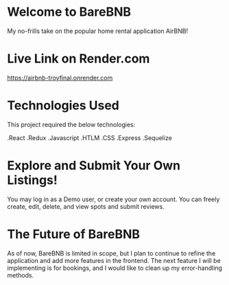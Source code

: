 # Welcome to BareBNB
My no-frills take on the popular home rental application AirBNB!

# Live Link on Render.com
https://airbnb-troyfinal.onrender.com

# Technologies Used
This project required the below technologies:

.React
.Redux
.Javascript
.HTLM
.CSS
.Express
.Sequelize

# Explore and Submit Your Own Listings!
You may log in as a Demo user, or create your own account. You can freely create, edit, delete, and view spots and submit reviews.

# The Future of BareBNB
As of now, BareBNB is limited in scope, but I plan to continue to refine the application and add more features in the frontend. The next feature I will be implementing is for bookings, and I would like to clean up my error-handling methods. 
